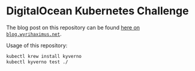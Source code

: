 # DigitalOcean Kubernetes Challenge

The blog post on this repository can be found [here on `blog.wyrihaximus.net`](https://blog.wyrihaximus.net/2021/12/the-digitalocean-challenge-implementing-kyverno/).

Usage of this repository:

```bash
kubectl krew install kyverno
kubectl kyverno test ./
```

